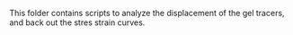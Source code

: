 This folder contains scripts to analyze the displacement of the gel tracers,
and back out the stres strain curves. 
